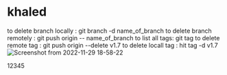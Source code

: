 # khaled

to delete branch locally :  git branch -d name_of_branch
to delete branch remotely : git push origin -- name_of_branch
to list all tags: git tag 
to delete remote tag : git push origin --delete v1.7
to delete locall tag : hit tag -d v1.7
![Screenshot from 2022-11-29 18-58-22](https://user-images.githubusercontent.com/111987428/204593798-3812aaf3-2565-4e0f-be81-adeaa67f5d49.png)

12345

